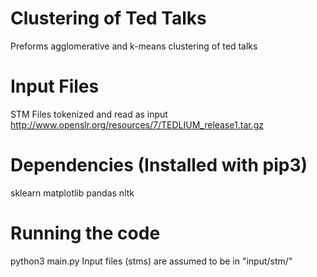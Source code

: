 # Clustering of Ted Talks 
Preforms agglomerative and k-means clustering of ted talks

# Input Files
STM Files tokenized and read as input
http://www.openslr.org/resources/7/TEDLIUM_release1.tar.gz

# Dependencies (Installed with pip3)
sklearn
matplotlib
pandas
nltk

# Running the code
python3 main.py
Input files (stms) are assumed to be in "input/stm/"
